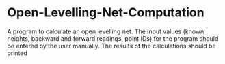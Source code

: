 # Open-Levelling-Net-Computation
A program to calculate an open levelling net. The input values (known heights, backward and forward readings, point IDs)
for the program should be entered by the user manually. The results of the calculations should be printed
